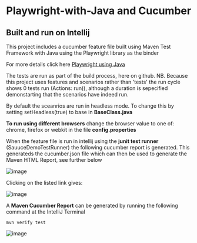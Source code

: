# Playwright-with-Java and Cucumber 
## Built and run on Intellij

This project includes a cucumber feature file built using Maven Test Framework with Java using the Playwright library as the binder

For more details click here [Playwright using Java](https://playwright.dev/java/)

The tests are run as part of the build process, here on github. NB. Because this project uses features and scenarios rather than 'tests' the run cycle shows 0 tests run (Actions: run)), although a duration is sepecified demonstarting that the scenarios have indeed run.

By default the sceanrios are run in headless mode. To change this by setting setHeadless(true) to base in **BaseClass.java**

**To run using different browsers** change the browser value to one of: chrome, firefox or webkit in the file **config.properties**

When the feature file is run in intellij using the **junit test runner** (SauuceDemoTestRunner) the following cucumber report is generated. This generateds the cucumber.json file which can then be used to generate the Maven HTML Report, see further below

![image](https://user-images.githubusercontent.com/4279571/208960481-ce37603d-96c8-4808-a894-a43ce5161db6.png)

Clicking on the listed link gives:

![image](https://user-images.githubusercontent.com/4279571/208960888-47d013ce-db5e-483c-9457-694db917a5bb.png)

A **Maven Cucumber Report** can be generated by running the following command at the IntelliJ Terminal

`mvn verify test`

![image](https://user-images.githubusercontent.com/4279571/208961367-77cb84a4-6de1-4c4a-8b64-e5eedf2ff534.png)
